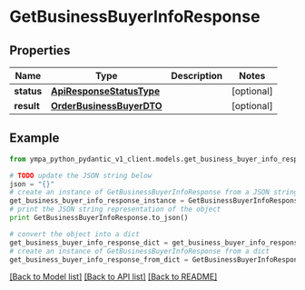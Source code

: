 # GetBusinessBuyerInfoResponse


## Properties
Name | Type | Description | Notes
------------ | ------------- | ------------- | -------------
**status** | [**ApiResponseStatusType**](ApiResponseStatusType.md) |  | [optional] 
**result** | [**OrderBusinessBuyerDTO**](OrderBusinessBuyerDTO.md) |  | [optional] 

## Example

```python
from ympa_python_pydantic_v1_client.models.get_business_buyer_info_response import GetBusinessBuyerInfoResponse

# TODO update the JSON string below
json = "{}"
# create an instance of GetBusinessBuyerInfoResponse from a JSON string
get_business_buyer_info_response_instance = GetBusinessBuyerInfoResponse.from_json(json)
# print the JSON string representation of the object
print GetBusinessBuyerInfoResponse.to_json()

# convert the object into a dict
get_business_buyer_info_response_dict = get_business_buyer_info_response_instance.to_dict()
# create an instance of GetBusinessBuyerInfoResponse from a dict
get_business_buyer_info_response_from_dict = GetBusinessBuyerInfoResponse.from_dict(get_business_buyer_info_response_dict)
```
[[Back to Model list]](../README.md#documentation-for-models) [[Back to API list]](../README.md#documentation-for-api-endpoints) [[Back to README]](../README.md)


